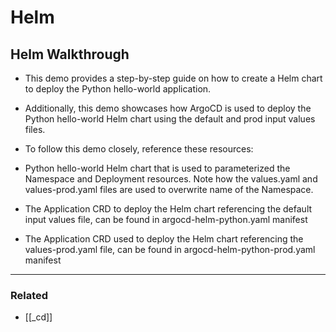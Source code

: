 # Helm

## Helm Walkthrough

- This demo provides a step-by-step guide on how to create a Helm chart to deploy the Python hello-world application.
- Additionally, this demo showcases how ArgoCD is used to deploy the Python hello-world Helm chart using the default and prod input values files.

- To follow this demo closely, reference these resources:

- Python hello-world Helm chart that is used to parameterized the Namespace and Deployment resources. Note how the values.yaml and values-prod.yaml files are used to overwrite name of the Namespace.
- The Application CRD to deploy the Helm chart referencing the default input values file, can be found in argocd-helm-python.yaml manifest
- The Application CRD used to deploy the Helm chart referencing the values-prod.yaml file, can be found in argocd-helm-python-prod.yaml manifest

---

### Related

- [[_cd]]
